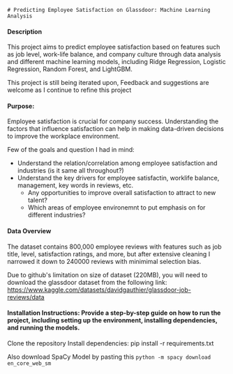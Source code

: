 ﻿`# Predicting Employee Satisfaction on Glassdoor: Machine Learning Analysis`

#### Description
This project aims to predict employee satisfaction based on features such as job level, work-life balance, and company culture through data analysis and different machine learning models, including Ridge Regression, Logistic Regression, Random Forest, and LightGBM.

This project is still being iterated upon,
Feedback and suggestions are welcome as I continue to refine this project

#### Purpose:
Employee satisfaction is crucial for company success. Understanding the factors that influence satisfaction can help in making data-driven decisions to improve the workplace environment.

Few of the goals and question I had in mind:
- Understand the relation/correlation among employee satisfaction and industries (is it same all throughout?)
- Understand the key drivers for employee satisfactin, worklife balance, management, key words in reviews, etc.
    - Any opportunities to improve overall satisfaction to attract to new talent?
    - Which areas of employee environemnt to put emphasis on for different industries?

#### Data Overview
The dataset contains 800,000 employee reviews with features such as job title, level, satisfaction ratings, and more, but after extensive cleaning I narrowed it down to 240000 reviews with minimimal selection bias.

Due to github's limitation on size of dataset (220MB), you will need to download the glassdoor dataset from the following link:
https://www.kaggle.com/datasets/davidgauthier/glassdoor-job-reviews/data


#### Installation Instructions: Provide a step-by-step guide on how to run the project, including setting up the environment, installing dependencies, and running the models.
Clone the repository
Install dependencies: pip install -r requirements.txt

Also download SpaCy Model by pasting this 
`python -m spacy download en_core_web_sm`


